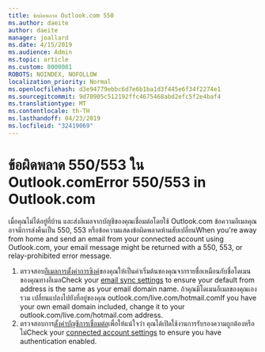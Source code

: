 ```yaml
---
title: ข้อผิดพลาด Outlook.com 550
ms.author: daeite
author: daeite
manager: joallard
ms.date: 4/15/2019
ms.audience: Admin
ms.topic: article
ms.custom: 8000081
ROBOTS: NOINDEX, NOFOLLOW
localization_priority: Normal
ms.openlocfilehash: d3e94779ebbc6d7e6b1ba1d3f445e6f34f2274e1
ms.sourcegitcommit: 9d78905c512192ffc4675468abd2efc5f2e4baf4
ms.translationtype: MT
ms.contentlocale: th-TH
ms.lasthandoff: 04/23/2019
ms.locfileid: "32419069"
---
```

# <a name="error-550553-in-outlookcom"></a><span data-ttu-id="190ff-102">ข้อผิดพลาด 550/553 ใน Outlook.com</span><span class="sxs-lookup"><span data-stu-id="190ff-102">Error 550/553 in Outlook.com</span></span>

<span data-ttu-id="190ff-103">เมื่อคุณไม่ได้อยู่ที่บ้าน และส่งอีเมลจากบัญชีของคุณเชื่อมต่อโดยใช้ Outlook.com ข้อความอีเมลคุณอาจมีการส่งคืนเป็น 550, 553 หรือข้อความแสดงข้อผิดพลาดห้ามสับเปลี่ยน</span><span class="sxs-lookup"><span data-stu-id="190ff-103">When you're away from home and send an email from your connected account using Outlook.com, your email message might be returned with a 550, 553, or relay-prohibited error message.</span></span>
1. <span data-ttu-id="190ff-104">ตรวจสอบ[อีเมลการตั้งค่าการซิงค์](https://go.microsoft.com/fwlink/?linkid=2031283)ของคุณให้เป็นค่าเริ่มต้นของคุณจากรายชื่อเหมือนกับชื่อโดเมนของคุณทางอีเมล</span><span class="sxs-lookup"><span data-stu-id="190ff-104">Check your [email sync settings](https://go.microsoft.com/fwlink/?linkid=2031283) to ensure your default from address is the same as your email domain name.</span></span> <span data-ttu-id="190ff-105">ถ้าคุณมีโดเมนอีเมลของคุณเองรวม เปลี่ยนแปลงไปยังที่อยู่ของคุณ outlook.com/live.com/hotmail.com</span><span class="sxs-lookup"><span data-stu-id="190ff-105">If you have your own email domain included, change it to your outlook.com/live.com/hotmail.com address.</span></span>
2. <span data-ttu-id="190ff-106">ตรวจสอบการ[ตั้งค่าบัญชีการเชื่อมต่อ](https://go.microsoft.com/fwlink/?linkid=875264&clcid=0x409)เพื่อให้แน่ใจว่า คุณได้เปิดใช้งานการรับรองความถูกต้องหรือไม่</span><span class="sxs-lookup"><span data-stu-id="190ff-106">Check your [connected account settings](https://go.microsoft.com/fwlink/?linkid=875264&clcid=0x409) to ensure you have authentication enabled.</span></span>